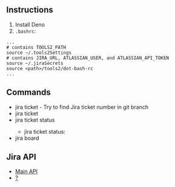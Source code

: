 ## Instructions

1. Install Deno
2. `.bashrc`:
```
...
# contains TOOLS2_PATH
source ~/.tools2Settings
# contains JIRA_URL, ATLASSIAN_USER, and ATLASSIAN_API_TOKEN
source ~/.jiraSecrets
source <path>/tools2/dot-bash-rc
...
```

## Commands

* jira ticket - Try to find Jira ticket number in git branch
* jira ticket <ticket-number>
* jira ticket <ticket-number> status
  * jira ticket <ticket-number> status:<status-name>
* jira board <board-number>

## Jira API

- [Main API](https://docs.atlassian.com/software/jira/docs/api/REST/9.9.0/)
- [?](https://developer.atlassian.com/cloud/jira/platform/apis/document/nodes/media/)
